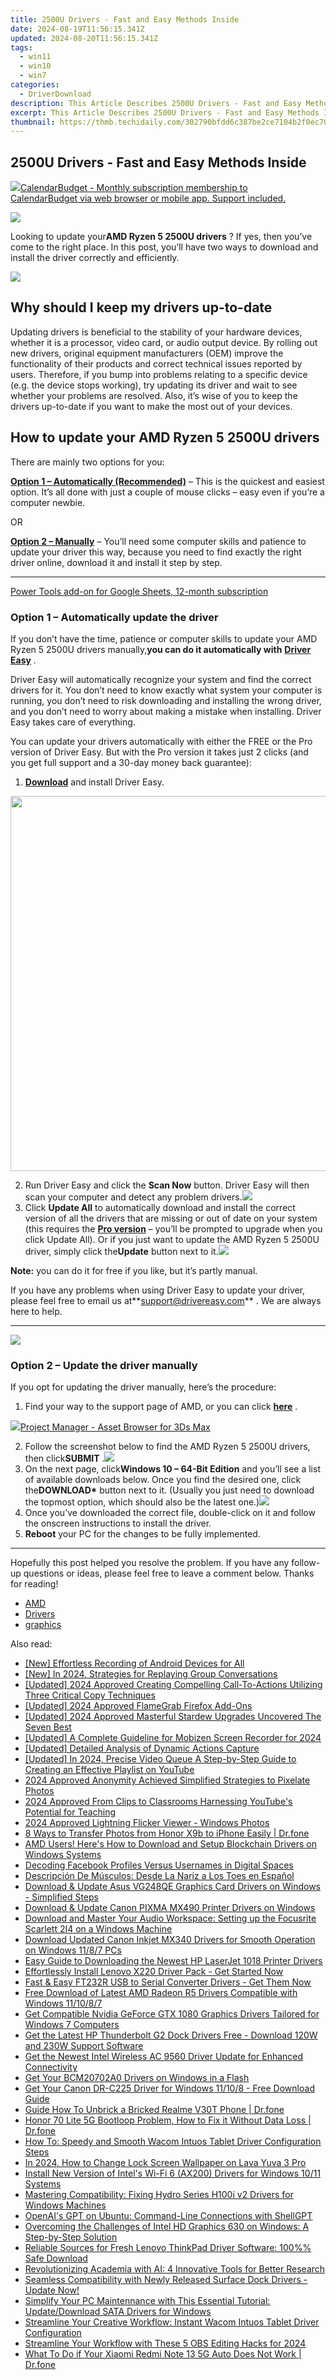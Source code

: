 ```yaml
---
title: 2500U Drivers - Fast and Easy Methods Inside
date: 2024-08-19T11:56:15.341Z
updated: 2024-08-20T11:56:15.341Z
tags:
  - win11
  - win10
  - win7
categories:
  - DriverDownload
description: This Article Describes 2500U Drivers - Fast and Easy Methods Inside
excerpt: This Article Describes 2500U Drivers - Fast and Easy Methods Inside
thumbnail: https://thmb.techidaily.com/302790bfdd6c387be2ce7104b2f0ec7045e52a09e036ffbf26a83ecf9455ec5e.jpg
---
```


## 2500U Drivers - Fast and Easy Methods Inside

<!-- affiliate ads begin -->
<a href="https://secure.2checkout.com/order/checkout.php?PRODS=37701530&QTY=1&AFFILIATE=108875&CART=1"><img src="https://secure.avangate.com/images/merchant/6fe0c81e3f9438db11ebbfba6c5ce460/products/copy_cbLogo_with_text_blue.png" border="0">CalendarBudget - Monthly subscription membership to CalendarBudget via web browser or mobile app. Support included. </a>
<!-- affiliate ads end -->
![](https://images.drivereasy.com/wp-content/uploads/2019/10/image-289.png)

 Looking to update your**AMD Ryzen 5 2500U drivers** ? If yes, then you’ve come to the right place. In this post, you’ll have two ways to download and install the driver correctly and efficiently.

<!-- affiliate ads begin -->
<a href="https://secure.2checkout.com/order/checkout.php?PRODS=3851691&QTY=1&AFFILIATE=108875&CART=1"><img src="http://www.aiseesoft.com/avangate/30p/banner.jpg" border="0"></a>
<!-- affiliate ads end -->
## Why should I keep my drivers up-to-date

 Updating drivers is beneficial to the stability of your hardware devices, whether it is a processor, video card, or audio output device. By rolling out new drivers, original equipment manufacturers (OEM) improve the functionality of their products and correct technical issues reported by users. Therefore, if you bump into problems relating to a specific device (e.g. the device stops working), try updating its driver and wait to see whether your problems are resolved. Also, it’s wise of you to keep the drivers up-to-date if you want to make the most out of your devices.

## How to update your AMD Ryzen 5 2500U drivers

There are mainly two options for you:

**[Option 1 – Automatically (Recommended)](https://www.drivereasy.com/knowledge/update-amd-ryzen-5-2500u-drivers-quickly-easily/#option1)**  – This is the quickest and easiest option. It’s all done with just a couple of mouse clicks – easy even if you’re a computer newbie.

OR

**[Option 2 – Manually](https://tools.techidaily.com/drivereasy/download/)**  – You’ll need some computer skills and patience to update your driver this way, because you need to find exactly the right driver online, download it and install it step by step.

---

<!-- affiliate ads begin -->
<a href="https://secure.2checkout.com/order/checkout.php?PRODS=4721564&QTY=1&AFFILIATE=108875&CART=1">Power Tools add-on for Google Sheets, 12-month subscription</a>
<!-- affiliate ads end -->
### Option 1 – Automatically update the driver

 If you don’t have the time, patience or computer skills to update your AMD Ryzen 5 2500U drivers manually,**you can do it automatically with** **[Driver Easy](https://tools.techidaily.com/drivereasy/download/)**  .

 Driver Easy will automatically recognize your system and find the correct drivers for it. You don’t need to know exactly what system your computer is running, you don’t need to risk downloading and installing the wrong driver, and you don’t need to worry about making a mistake when installing. Driver Easy takes care of everything.

 You can update your drivers automatically with either the FREE or the Pro version of Driver Easy. But with the Pro version it takes just 2 clicks (and you get full support and a 30-day money back guarantee):

1. **[Download](https://tools.techidaily.com/drivereasy/download/)**  and install Driver Easy.
<!-- affiliate ads begin -->
<a href="https://appsumo.8odi.net/c/5597632/2087394/7443" target="_top" id="2087394"><img src="//a.impactradius-go.com/display-ad/7443-2087394" border="0" alt="" width="1200" height="600"/></a><img height="0" width="0" src="https://appsumo.8odi.net/i/5597632/2087394/7443" style="position:absolute;visibility:hidden;" border="0" />
<!-- affiliate ads end -->
2. Run Driver Easy and click the **Scan Now** button. Driver Easy will then scan your computer and detect any problem drivers.![](https://images.drivereasy.com/wp-content/uploads/2019/10/2019-10-21_18-29-18.jpg)
3. Click **Update All** to automatically download and install the correct version of all the drivers that are missing or out of date on your system (this requires the **[Pro version](https://tools.techidaily.com/drivereasy/download/)**  – you’ll be prompted to upgrade when you click Update All). Or if you just want to update the AMD Ryzen 5 2500U driver, simply click the**Update**  button next to it.![](https://images.drivereasy.com/wp-content/uploads/2019/10/2019-10-21_18-10-47.jpg)

**Note:** you can do it for free if you like, but it’s partly manual.

 If you have any problems when using Driver Easy to update your driver, please feel free to email us at**<support@drivereasy.com>** . We are always here to help.

---

<!-- affiliate ads begin -->
<a href="https://store.bitdefender.com/affiliate.php?ACCOUNT=BITLATIN&AFFILIATE=108875&PATH=http%3A%2F%2Fwww.bitdefender.com%2Fbusiness%3FAFFILIATE%3D108875%26RESOURCE%3D30%2525%2BOff%2Ball%2BGravityZone%2BProducts"><img src="https://www.bitdefender.com/content/dam/bitdefender/business/campaign/1200X628.png" border="0"></a>
<!-- affiliate ads end -->
### Option 2 – Update the driver manually

If you opt for updating the driver manually, here’s the procedure:

1. Find your way to the support page of AMD, or you can click **[here](https://www.amd.com/en/support)**  .
<!-- affiliate ads begin -->
<a href="https://secure.2checkout.com/order/checkout.php?PRODS=4709458&QTY=1&AFFILIATE=108875&CART=1"><img src="https://3d-kstudio.com/wp-content/uploads/2019/10/Project-Manager-version-3-1600x900-768x419.jpg" border="0">Project Manager - Asset Browser for 3Ds Max</a>
<!-- affiliate ads end -->
2. Follow the screenshot below to find the AMD Ryzen 5 2500U drivers, then click**SUBMIT** .![](https://images.drivereasy.com/wp-content/uploads/2019/10/2019-10-21_18-33-03.jpg)
3. On the next page, click**Windows 10 – 64-Bit Edition** and you’ll see a list of available downloads below. Once you find the desired one, click the**DOWNLOAD\*** button next to it. (Usually you just need to download the topmost option, which should also be the latest one.)![](https://images.drivereasy.com/wp-content/uploads/2019/10/2019-10-21_18-37-55.jpg)
4. Once you’ve downloaded the correct file, double-click on it and follow the onscreen instructions to install the driver.
5. **Reboot** your PC for the changes to be fully implemented.

---

 Hopefully this post helped you resolve the problem. If you have any follow-up questions or ideas, please feel free to leave a comment below. Thanks for reading!

* [AMD](https://tools.techidaily.com/drivereasy/download/)
* [Drivers](https://tools.techidaily.com/drivereasy/download/)
* [graphics](https://tools.techidaily.com/drivereasy/download/)

<ins class="adsbygoogle"
     style="display:block"
     data-ad-format="autorelaxed"
     data-ad-client="ca-pub-7571918770474297"
     data-ad-slot="1223367746"></ins>



<ins class="adsbygoogle"
     style="display:block"
     data-ad-client="ca-pub-7571918770474297"
     data-ad-slot="8358498916"
     data-ad-format="auto"
     data-full-width-responsive="true"></ins>

<span class="atpl-alsoreadstyle">Also read:</span>
<div><ul>
<li><a href="https://video-screen-grab.techidaily.com/new-effortless-recording-of-android-devices-for-all/"><u>[New] Effortless Recording of Android Devices for All</u></a></li>
<li><a href="https://screen-video-capture.techidaily.com/new-in-2024-strategies-for-replaying-group-conversations/"><u>[New] In 2024, Strategies for Replaying Group Conversations</u></a></li>
<li><a href="https://facebook-videos.techidaily.com/updated-2024-approved-creating-compelling-call-to-actions-utilizing-three-critical-copy-techniques/"><u>[Updated] 2024 Approved  Creating Compelling Call-To-Actions  Utilizing Three Critical Copy Techniques</u></a></li>
<li><a href="https://on-screen-recording.techidaily.com/updated-2024-approved-flamegrab-firefox-add-ons/"><u>[Updated] 2024 Approved  FlameGrab Firefox Add-Ons</u></a></li>
<li><a href="https://screen-sharing-recording.techidaily.com/updated-2024-approved-masterful-stardew-upgrades-uncovered-the-seven-best/"><u>[Updated] 2024 Approved  Masterful Stardew Upgrades Uncovered  The Seven Best</u></a></li>
<li><a href="https://on-screen-recording.techidaily.com/updated-a-complete-guideline-for-mobizen-screen-recorder-for-2024/"><u>[Updated] A Complete Guideline for Mobizen Screen Recorder for 2024</u></a></li>
<li><a href="https://screen-video-capture.techidaily.com/updated-detailed-analysis-of-dynamic-actions-capture/"><u>[Updated] Detailed Analysis of Dynamic Actions Capture</u></a></li>
<li><a href="https://youtube-blog.techidaily.com/ed-in-2024-precise-video-queue-a-step-by-step-guide-to-creating-an-effective-playlist-on-youtube/"><u>[Updated] In 2024, Precise Video Queue  A Step-by-Step Guide to Creating an Effective Playlist on YouTube</u></a></li>
<li><a href="https://extra-hints.techidaily.com/2024-approved-anonymity-achieved-simplified-strategies-to-pixelate-photos/"><u>2024 Approved  Anonymity Achieved  Simplified Strategies to Pixelate Photos</u></a></li>
<li><a href="https://youtube-web.techidaily.com/approved-from-clips-to-classrooms-harnessing-youtubes-potential-for-teaching/"><u>2024 Approved  From Clips to Classrooms  Harnessing YouTube's Potential for Teaching</u></a></li>
<li><a href="https://fox-access.techidaily.com/2024-approved-lightning-flicker-viewer-windows-photos/"><u>2024 Approved  Lightning Flicker Viewer - Windows Photos</u></a></li>
<li><a href="https://blog-min.techidaily.com/8-ways-to-transfer-photos-from-honor-x9b-to-iphone-easily-drfone-by-drfone-transfer-from-android-transfer-from-android/"><u>8 Ways to Transfer Photos from Honor X9b to iPhone Easily | Dr.fone</u></a></li>
<li><a href="https://hardware-help.techidaily.com/amd-users-heres-how-to-download-and-setup-blockchain-drivers-on-windows-systems/"><u>AMD Users! Here's How to Download and Setup Blockchain Drivers on Windows Systems</u></a></li>
<li><a href="https://facebook.techidaily.com/decoding-facebook-profiles-versus-usernames-in-digital-spaces/"><u>Decoding Facebook Profiles Versus Usernames in Digital Spaces</u></a></li>
<li><a href="https://mondly-stories.techidaily.com/descripcion-de-musculos-desde-la-nariz-a-los-toes-en-espanol/"><u>Descripción De Músculos: Desde La Nariz a Los Toes en Español</u></a></li>
<li><a href="https://hardware-help.techidaily.com/1722963182604-download-and-update-asus-vg248qe-graphics-card-drivers-on-windows-simplified-steps/"><u>Download & Update Asus VG248QE Graphics Card Drivers on Windows - Simplified Steps</u></a></li>
<li><a href="https://hardware-help.techidaily.com/download-and-update-canon-pixma-mx490-printer-drivers-on-windows/"><u>Download & Update Canon PIXMA MX490 Printer Drivers on Windows</u></a></li>
<li><a href="https://hardware-help.techidaily.com/download-and-master-your-audio-workspace-setting-up-the-focusrite-scarlett-2i4-on-a-windows-machine/"><u>Download and Master Your Audio Workspace: Setting up the Focusrite Scarlett 2I4 on a Windows Machine</u></a></li>
<li><a href="https://hardware-help.techidaily.com/download-updated-canon-inkjet-mx340-drivers-for-smooth-operation-on-windows-1187-pcs/"><u>Download Updated Canon Inkjet MX340 Drivers for Smooth Operation on Windows 11/8/7 PCs</u></a></li>
<li><a href="https://hardware-help.techidaily.com/easy-guide-to-downloading-the-newest-hp-laserjet-1018-printer-drivers/"><u>Easy Guide to Downloading the Newest HP LaserJet 1018 Printer Drivers</u></a></li>
<li><a href="https://hardware-help.techidaily.com/effortlessly-install-lenovo-x220-driver-pack-get-started-now/"><u>Effortlessly Install Lenovo X220 Driver Pack - Get Started Now</u></a></li>
<li><a href="https://hardware-help.techidaily.com/fast-and-easy-ft232r-usb-to-serial-converter-drivers-get-them-now/"><u>Fast & Easy FT232R USB to Serial Converter Drivers - Get Them Now</u></a></li>
<li><a href="https://hardware-help.techidaily.com/free-download-of-latest-amd-radeon-r5-drivers-compatible-with-windows-111087/"><u>Free Download of Latest AMD Radeon R5 Drivers Compatible with Windows 11/10/8/7</u></a></li>
<li><a href="https://hardware-help.techidaily.com/get-compatible-nvidia-geforce-gtx-1080-graphics-drivers-tailored-for-windows-7-computers/"><u>Get Compatible Nvidia GeForce GTX 1080 Graphics Drivers Tailored for Windows 7 Computers</u></a></li>
<li><a href="https://hardware-help.techidaily.com/get-the-latest-hp-thunderbolt-g2-dock-drivers-free-download-120w-and-230w-support-software/"><u>Get the Latest HP Thunderbolt G2 Dock Drivers Free - Download 120W and 230W Support Software</u></a></li>
<li><a href="https://hardware-help.techidaily.com/get-the-newest-intel-wireless-ac-9560-driver-update-for-enhanced-connectivity/"><u>Get the Newest Intel Wireless AC 9560 Driver Update for Enhanced Connectivity</u></a></li>
<li><a href="https://hardware-help.techidaily.com/1722975442884-get-your-bcm20702a0-drivers-on-windows-in-a-flash/"><u>Get Your BCM20702A0 Drivers on Windows in a Flash</u></a></li>
<li><a href="https://hardware-help.techidaily.com/get-your-canon-dr-c225-driver-for-windows-11108-free-download-guide/"><u>Get Your Canon DR-C225 Driver for Windows 11/10/8 - Free Download Guide</u></a></li>
<li><a href="https://change-location.techidaily.com/guide-how-to-unbrick-a-bricked-realme-v30t-phone-drfone-by-drfone-fix-android-problems-fix-android-problems/"><u>Guide How To Unbrick a Bricked Realme V30T Phone | Dr.fone</u></a></li>
<li><a href="https://change-location.techidaily.com/honor-70-lite-5g-bootloop-problem-how-to-fix-it-without-data-loss-drfone-by-drfone-fix-android-problems-fix-android-problems/"><u>Honor 70 Lite 5G Bootloop Problem, How to Fix it Without Data Loss | Dr.fone</u></a></li>
<li><a href="https://hardware-help.techidaily.com/how-to-speedy-and-smooth-wacom-intuos-tablet-driver-configuration-steps/"><u>How To: Speedy and Smooth Wacom Intuos Tablet Driver Configuration Steps</u></a></li>
<li><a href="https://android-unlock.techidaily.com/in-2024-how-to-change-lock-screen-wallpaper-on-lava-yuva-3-pro-by-drfone-android/"><u>In 2024, How to Change Lock Screen Wallpaper on Lava Yuva 3 Pro</u></a></li>
<li><a href="https://hardware-help.techidaily.com/install-new-version-of-intels-wi-fi-6-ax200-drivers-for-windows-1011-systems/"><u>Install New Version of Intel's Wi-Fi 6 (AX200) Drivers for Windows 10/11 Systems</u></a></li>
<li><a href="https://hardware-help.techidaily.com/mastering-compatibility-fixing-hydro-series-h100i-v2-drivers-for-windows-machines/"><u>Mastering Compatibility: Fixing Hydro Series H100i v2 Drivers for Windows Machines</u></a></li>
<li><a href="https://tech-revival.techidaily.com/openais-gpt-on-ubuntu-command-line-connections-with-shellgpt/"><u>OpenAI's GPT on Ubuntu: Command-Line Connections with ShellGPT</u></a></li>
<li><a href="https://hardware-help.techidaily.com/overcoming-the-challenges-of-intel-hd-graphics-630-on-windows-a-step-by-step-solution/"><u>Overcoming the Challenges of Intel HD Graphics 630 on Windows: A Step-by-Step Solution</u></a></li>
<li><a href="https://hardware-help.techidaily.com/reliable-sources-for-fresh-lenovo-thinkpad-driver-software-100-safe-download/"><u>Reliable Sources for Fresh Lenovo ThinkPad Driver Software: 100%% Safe Download</u></a></li>
<li><a href="https://tech-revival.techidaily.com/revolutionizing-academia-with-ai-4-innovative-tools-for-better-research/"><u>Revolutionizing Academia with AI: 4 Innovative Tools for Better Research</u></a></li>
<li><a href="https://hardware-help.techidaily.com/seamless-compatibility-with-newly-released-surface-dock-drivers-update-now/"><u>Seamless Compatibility with Newly Released Surface Dock Drivers - Update Now!</u></a></li>
<li><a href="https://hardware-help.techidaily.com/simplify-your-pc-maintennance-with-this-essential-tutorial-updatedownload-sata-drivers-for-windows/"><u>Simplify Your PC Maintennance with This Essential Tutorial: Update/Download SATA Drivers for Windows</u></a></li>
<li><a href="https://hardware-help.techidaily.com/streamline-your-creative-workflow-instant-wacom-intuos-tablet-driver-configuration/"><u>Streamline Your Creative Workflow: Instant Wacom Intuos Tablet Driver Configuration</u></a></li>
<li><a href="https://screen-activity-recording.techidaily.com/streamline-your-workflow-with-these-5-obs-editing-hacks-for-2024/"><u>Streamline Your Workflow with These 5 OBS Editing Hacks for 2024</u></a></li>
<li><a href="https://howto.techidaily.com/what-to-do-if-your-xiaomi-redmi-note-13-5g-auto-does-not-work-drfone-by-drfone-fix-android-problems-fix-android-problems/"><u>What To Do if Your Xiaomi Redmi Note 13 5G Auto Does Not Work | Dr.fone</u></a></li>
</ul></div>

